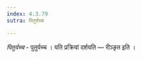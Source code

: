 ```yaml
---
index: 4.3.79
sutra: पितुर्यच्च

---
```

_पितुर्यच्च_ - पुतुर्यच्च । यति प्रक्रियां दर्शयति — रीञ्ङृत इति ।